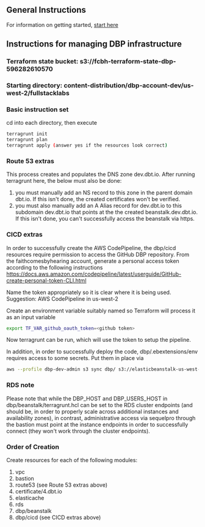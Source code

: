 ## General Instructions
For information on getting started, [start here](../../README.md)

## Instructions for managing DBP infrastructure

### Terraform state bucket: s3://fcbh-terraform-state-dbp-596282610570

### Starting directory: content-distribution/dbp-account-dev/us-west-2/fullstacklabs

### Basic instruction set

cd into each directory, then execute

```bash
terragrunt init
terragrunt plan
terragrunt apply (answer yes if the resources look correct)
```

### Route 53 extras

This process creates and populates the DNS zone dev.dbt.io.  After running terragrunt here, the below must also be done:
1. you must manually add an NS record to this zone in the parent domain dbt.io.  If this isn't done, the created certificates won't be verified.  
2. you must also manually add an A Alias record for dev.dbt.io to this subdomain dev.dbt.io that points at the the created beanstalk.dev.dbt.io.  If this isn't done, you can't successfully access the beanstalk via https.

### CICD extras

In order to successfully create the AWS CodePipeline, the dbp/cicd resources require permission to access the GitHub DBP repository. From the faithcomesbyhearing account, generate a personal access token according to the following instructions https://docs.aws.amazon.com/codepipeline/latest/userguide/GitHub-create-personal-token-CLI.html

Name the token appropriately so it is clear where it is being used. Suggestion: AWS CodePipeline in us-west-2

Create an environment variable suitably named so Terraform will process it as an input variable

```bash
export TF_VAR_github_oauth_token=<github token>
```

Now terragrunt can be run, which will use the token to setup the pipeline.

In addition, in order to successfully deploy the code, dbp/.ebextensions/env requires access to some secrets.  Put them in place via

```bash
aws --profile dbp-dev-admin s3 sync dbp/ s3://elasticbeanstalk-us-west-2-078432969830/dbp/
```

### RDS note

Please note that while the DBP_HOST and DBP_USERS_HOST in dbp/beanstalk/terragrunt.hcl can be set to the RDS cluster endpoints (and should be, in order to properly scale across additional instances and availability zones), in contrast, administrative access via sequelpro through the bastion must point at the instance endpoints in order to successfully connect (they won't work through the cluster endpoints).

### Order of Creation

Create resources for each of the following modules:

1. vpc
2. bastion
3. route53 (see Route 53 extras above)
4. certificate/4.dbt.io
5. elasticache
6. rds
7. dbp/beanstalk
8. dbp/cicd (see CICD extras above)
